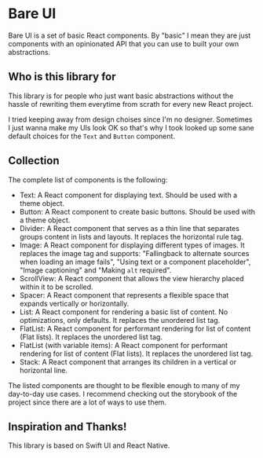# Bare UI

Bare UI is a set of basic React components. By "basic" I mean they are just components with an opinionated API that you can use to built your own abstractions.

## Who is this library for

This library is for people who just want basic abstractions without the hassle of rewriting them everytime from scrath for every new React project.

I tried keeping away from design choises since I'm no designer. Sometimes I just wanna make my UIs look OK so that's why I took looked up some sane default choices for the `Text` and `Button` component.

## Collection

The complete list of components is the following:

- Text: A React component for displaying text. Should be used with a theme object.
- Button: A React component to create basic buttons. Should be used with a theme object.
- Divider: A React component that serves as a thin line that separates groups content in lists and layouts. It replaces the horizontal rule tag.
- Image: A React component for displaying different types of images. It replaces the image tag and supports: "Fallingback to alternate sources when loading an image fails", "Using text or a component placeholder", "Image captioning" and "Making `alt` required".
- ScrollView: A React component that allows the view hierarchy placed within it to be scrolled.
- Spacer: A React component that represents a flexible space that expands vertically or horizontally.
- List: A React component for rendering a basic list of content. No optimizations, only defaults. It replaces the unordered list tag.
- FlatList: A React component for performant rendering for list of content (Flat lists). It replaces the unordered list tag.
- FlatList (with variable items): A React component for performant rendering for list of content (Flat lists). It replaces the unordered list tag.
- Stack: A React component that arranges its children in a vertical or horizontal line.

The listed components are thought to be flexible enough to many of my day-to-day use cases. I recommend checking out the storybook of the project since there are a lot of ways to use them.

## Inspiration and Thanks!

This library is based on Swift UI and React Native.
